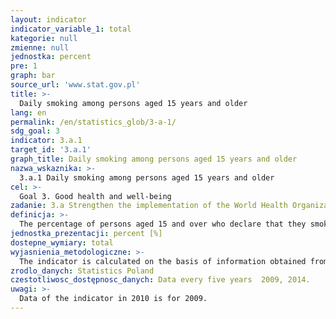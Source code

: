 ```yaml
---
layout: indicator
indicator_variable_1: total
kategorie: null
zmienne: null
jednostka: percent
pre: 1
graph: bar
source_url: 'www.stat.gov.pl'
title: >-
  Daily smoking among persons aged 15 years and older
lang: en
permalink: /en/statistics_glob/3-a-1/
sdg_goal: 3
indicator: 3.a.1
target_id: '3.a.1'
graph_title: Daily smoking among persons aged 15 years and older
nazwa_wskaznika: >-
  3.a.1 Daily smoking among persons aged 15 years and older
cel: >-
  Goal 3. Good health and well-being
zadanie: 3.a Strengthen the implementation of the World Health Organization Framework Convention on Tobacco Control in all countries, as appropriate
definicja: >-
  The percentage of persons aged 15 and over who declare that they smoke tobacco daily.
jednostka_prezentacji: percent [%]
dostepne_wymiary: total
wyjasnienia_metodologiczne: >-
  The indicator is calculated on the basis of information obtained from the European Health Interview Survey (EHIS). This study covers persons aged 15 and more in households living in the territory of the country.Data refer to the percentage of persons age of 15 and over who declare smoking tobacco daily in various forms (e.g. cigarettes, cigars, cigarillos, e-cigarettes containing tobacco).
zrodlo_danych: Statistics Poland
czestotliwosc_dostępnosc_danych: Data every five years  2009, 2014.
uwagi: >-
  Data of the indicator in 2010 is for 2009.
---
```


